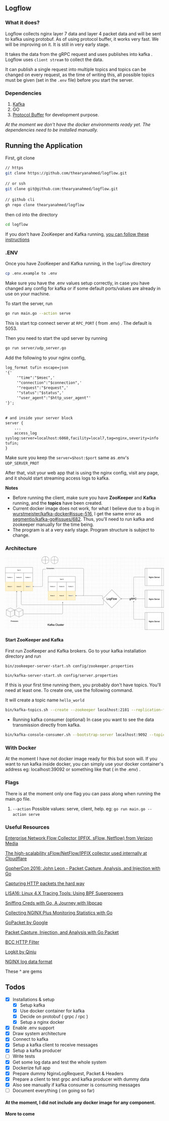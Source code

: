 ## Logflow 

### What it does?
Logflow collects nginx layer 7 data and layer 4 packet data and will be sent to kafka using protobuf.
As of using protocol buffer, it works very fast. We will be improving on it. It is still in very early stage.

It takes the data from the gRPC request and uses publishes into kafka . Logflow uses `client stream` to collect the data.

It can publish a single request into multiple topics and topics can be changed on every request, as the time of writing this,
all possible topics must be given (set in the `.env` file) before you start the server. 

### Dependencies
1. [Kafka](https://kafka.apache.org/downloads)
2. GO
3. [Protocol Buffer](https://grpc.io/docs/protoc-installation/) for development purpose.

*At the moment we don't have the docker environments ready yet. The dependencies need to be installed manually.*

## Running the Application

First, git clone

```bash
// https 
git clone https://github.com/thearyanahmed/logflow.git

// or ssh
git clone git@github.com:thearyanahmed/logflow.git

// github cli
gh repo clone thearyanahmed/logflow
```
then cd into the directory

```bash
cd logflow
```

If you don't have ZooKeeper and Kafka running,
[you can follow these instructions](https://github.com/thearyanahmed/logflow#start-zookeeper-and-kafka "Starting kafka")



### .ENV
Once you have ZooKeeper and Kafka running, in the `logflow` directory

```bash
cp .env.example to .env
```
Make sure you have the .env values setup correctly, in case you have changed any config for kafka or 
if some default ports/values are already in use on your machine.

To start the server, run 

```bash
go run main.go --action serve
```

This is start tcp connect server at `RPC_PORT` ( from .env) . The default is 5053.

Then you need to start the upd server by running

```bash
go run server/udp_server.go
```

Add the following to your nginx config,
```text
log_format tufin escape=json
'{'
     '"time":"$msec",'
     '"connection":"$connection",'
     '"request":"$request",'
     '"status":"$status",'
     '"user_agent":"$http_user_agent"'
'}';


# and inside your server block 
server {
    ...
    access_log syslog:server=localhost:6060,facility=local7,tag=nginx,severity=info tufin;
}
```

Make sure you keep the `server=$host:$port` same as .env's `UDP_SERVER_PROT`

After that, visit your web app that is using the nginx config,
visit any page, and it should start streaming access logs to kafka.

**Notes** 
- Before running the client, make sure you have **ZooKeeper** and **Kafka** running, and the **topics** have been created.
- Current docker image does not work, for what I believe due to a bug in [wurstmeister/kafka-docker#issue-516](https://github.com/wurstmeister/kafka-docker/issues/516), I get the same error as [segmentio/kafka-go#issues/682](https://github.com/segmentio/kafka-go/issues/682). Thus, you'll need to run kafka and zookeeper manually for the time being.
- The program is at a very early stage. Program structure is subject to change.

### Architecture
![Logflow Architecture](images/logflow-architecture.png?raw=true "Logflow Architecture")


#### Start ZooKeeper and Kafka

First run ZooKeeper and Kafka brokers. Go to your kafka installation directory and run

```
bin/zookeeper-server-start.sh config/zookeeper.properties
```

```
bin/kafka-server-start.sh config/server.properties
```

If this is your first time running them, you probably don't have topics. You'll need at least one.
To create one, use the following command.

It will create a topic name `hello_world`
```bash
bin/kafka-topics.sh --create --zookeeper localhost:2181 --replication-factor 1 --partitions 1 --topic hello_world
```

- Running kafka consumer (optional)
  In case you want to see the data transmission directly from kafka.

```bash
bin/kafka-console-consumer.sh --bootstrap-server localhost:9092 --topic hello_world --from-beginning```
```

### With Docker

At the moment I have not docker image ready for this but soon will.
If you want to run kafka inside docker, you can simply use your docker
container's address eg: localhost:39092 or something like that ( in the .env) .

### Flags

There is at the moment only one flag you can pass along when running the main.go file.

1.  `--action` Possible values: serve, client, help. eg: `go run main.go --action serve`


### Useful Resources

[Enterprise Network Flow Collector (IPFIX, sFlow, Netflow) from Verizon Media](https://github.com/VerizonDigital/vflow)

[The high-scalability sFlow/NetFlow/IPFIX collector used internally at Cloudflare](https://github.com/cloudflare/goflow)

[GopherCon 2016: John Leon - Packet Capture, Analysis, and Injection with Go](https://www.youtube.com/watch?v=APDnbmTKjgM)

[Capturing HTTP packets the hard way](https://medium.com/@cjoudrey/capturing-http-packets-the-hard-way-b9c799bfb6)

[LISA16: Linux 4.X Tracing Tools: Using BPF Superpowers](https://www.youtube.com/watch?v=UmOU3I36T2U)

[Sniffing Creds with Go, A Journey with libpcap](https://itnext.io/sniffing-creds-with-go-a-journey-with-libpcap-73bc3e74966)

[Collecting NGINX Plus Monitoring Statistics with Go
](https://www.nginx.com/blog/collecting-nginx-plus-monitoring-statistics-with-go/)

[GoPacket by Google](https://pkg.go.dev/github.com/google/gopacket)

[Packet Capture, Injection, and Analysis with Go Packet](https://www.devdungeon.com/content/packet-capture-injection-and-analysis-gopacket)

[BCC HTTP Filter](https://github.com/iovisor/bcc/tree/master/examples/networking/http_filter)

[Logkit by Qiniu](https://github.com/qiniu/logkit)

[NGINX log data format](http://nginx.org/en/docs/http/ngx_http_log_module.html#log_formata)

These ^ are gems

## Todos 
- [x] Installations & setup
    - [x] Setup kafka
    - [x] Use docker container for kafka
    - [x] Decide on protobuf ( grpc / rpc )
    - [x] Setup a nginx docker
- [x] Enable .env support     
- [x] Draw system architecture  
- [x] Connect to kafka
- [x] Setup a kafka client to receive messages
- [x] Setup a kafka producer 
- [ ] Write tests
- [x] Get some log data and test the whole system
- [x] Dockerize full app
- [x] Prepare dummy NginxLogRequest, Packet & Headers
- [x] Prepare a client to test grpc and kafka producer with dummy data
- [x] Also see manually if kafka consumer is consuming messages
- [ ] Document everything ( on going so far)

#### At the moment, I did not include any docker image for any component.

#### More to come
